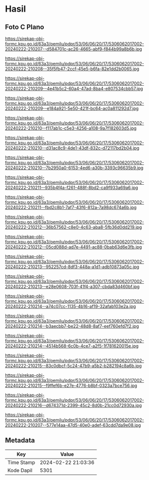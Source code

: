 # Hasil

## Foto C Plano

https://sirekap-obj-formc.kpu.go.id/63a3/pemilu/pdpr/53/06/06/20/17/5306062017002-20240222-210207--d584701c-ac26-4665-abf9-f844b99a8b6b.jpg

https://sirekap-obj-formc.kpu.go.id/63a3/pemilu/pdpr/53/06/06/20/17/5306062017002-20240222-210208--35f5fb47-2ccf-45e5-b6fa-82e1dd2b0065.jpg

https://sirekap-obj-formc.kpu.go.id/63a3/pemilu/pdpr/53/06/06/20/17/5306062017002-20240222-210209--4e41b5c2-60a4-47ad-8ba4-e807534cbb57.jpg

https://sirekap-obj-formc.kpu.go.id/63a3/pemilu/pdpr/53/06/06/20/17/5306062017002-20240222-210209--e184a921-5e50-421f-bc64-ac0a811292d7.jpg

https://sirekap-obj-formc.kpu.go.id/63a3/pemilu/pdpr/53/06/06/20/17/5306062017002-20240222-210210--f117ab1c-c5e3-4256-a108-9a7f182603d5.jpg

https://sirekap-obj-formc.kpu.go.id/63a3/pemilu/pdpr/53/06/06/20/17/5306062017002-20240222-210210--d31ac8c9-4de1-43df-832c-d72117bd2b04.jpg

https://sirekap-obj-formc.kpu.go.id/63a3/pemilu/pdpr/53/06/06/20/17/5306062017002-20240222-210210--7b2950a0-6153-4ed6-a30b-3393c96635b9.jpg

https://sirekap-obj-formc.kpu.go.id/63a3/pemilu/pdpr/53/06/06/20/17/5306062017002-20240222-210211--935b4f4a-f261-488f-8bd2-ca9f933a69a6.jpg

https://sirekap-obj-formc.kpu.go.id/63a3/pemilu/pdpr/53/06/06/20/17/5306062017002-20240222-210211--fbd2c8b1-7af7-43f6-812a-7a98dc674a6b.jpg

https://sirekap-obj-formc.kpu.go.id/63a3/pemilu/pdpr/53/06/06/20/17/5306062017002-20240222-210212--36b57562-c8e0-4c63-aba8-5fb36d0dd219.jpg

https://sirekap-obj-formc.kpu.go.id/63a3/pemilu/pdpr/53/06/06/20/17/5306062017002-20240222-210212--05cd088d-ad7e-4491-ac88-0bab63d6e3fb.jpg

https://sirekap-obj-formc.kpu.go.id/63a3/pemilu/pdpr/53/06/06/20/17/5306062017002-20240222-210213--952257cd-8df3-448a-a1d1-adb10873a05c.jpg

https://sirekap-obj-formc.kpu.go.id/63a3/pemilu/pdpr/53/06/06/20/17/5306062017002-20240222-210213--e28e0608-703f-41f4-a307-cbda83d460bf.jpg

https://sirekap-obj-formc.kpu.go.id/63a3/pemilu/pdpr/53/06/06/20/17/5306062017002-20240222-210214--a74c07cc-1135-4b16-af19-32afab103e2a.jpg

https://sirekap-obj-formc.kpu.go.id/63a3/pemilu/pdpr/53/06/06/20/17/5306062017002-20240222-210214--b3aecbb7-be22-48d8-8af7-eef760efd7f2.jpg

https://sirekap-obj-formc.kpu.go.id/63a3/pemilu/pdpr/53/06/06/20/17/5306062017002-20240222-210214--4514b568-6c0b-4ce7-a2f5-1f781620015e.jpg

https://sirekap-obj-formc.kpu.go.id/63a3/pemilu/pdpr/53/06/06/20/17/5306062017002-20240222-210215--83c0dbcf-5c24-47b9-a5b2-b282194c8a6b.jpg

https://sirekap-obj-formc.kpu.go.id/63a3/pemilu/pdpr/53/06/06/20/17/5306062017002-20240222-210215--f9ffef6b-e27e-4776-b8bf-0323a7bce756.jpg

https://sirekap-obj-formc.kpu.go.id/63a3/pemilu/pdpr/53/06/06/20/17/5306062017002-20240222-210216--d674371d-2399-45c2-8d0b-21cc0d72930a.jpg

https://sirekap-obj-formc.kpu.go.id/63a3/pemilu/pdpr/53/06/06/20/17/5306062017002-20240222-210207--577e14aa-47d5-40e0-adef-63cdd7da9e08.jpg


## Metadata

| Key        | Value               |
| ---------- | ------------------- |
| Time Stamp | 2024-02-22 21:03:36 |
| Kode Dapil | 5301                |



